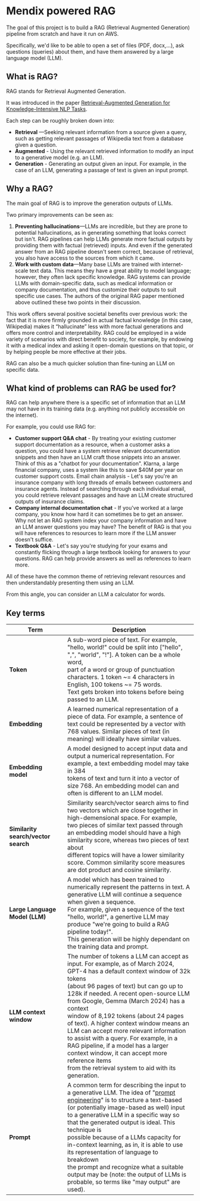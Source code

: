 # Mendix powered RAG
The goal of this project is to build a RAG (Retrieval Augmented Generation) pipeline from scratch and have it run on AWS.

Specifically, we'd like to be able to open a set of files (PDF, docx,...), ask questions (queries) about them, and have them answered by a large language model (LLM).

## What is RAG?
RAG stands for Retrieval Augmented Generation.

It was introduced in the paper [Retrieval-Augmented Generation for Knowledge-Intensive NLP Tasks](https://arxiv.org/abs/2005.11401).

Each step can be roughly broken down into:

+ **Retrieval** —Seeking relevant information from a source given a query, such as getting relevant passages of Wikipedia text from a database given a question.
+ **Augmented** - Using the relevant retrieved information to modify an input to a generative model (e.g. an LLM).
+ **Generation** - Generating an output given an input. For example, in the case of an LLM, generating a passage of text is given an input prompt.

## Why a RAG?
The main goal of RAG is to improve the generation outputs of LLMs.

Two primary improvements can be seen as:

1. **Preventing hallucinations**—LLMs are incredible, but they are prone to potential hallucinations, as in generating something that looks correct but isn't. RAG pipelines can help LLMs generate more factual outputs by providing them with factual (retrieved) inputs. And even if the generated answer from an RAG pipeline doesn't seem correct, because of retrieval, you also have access to the sources from which it came.
2. **Work with custom data**—Many base LLMs are trained with internet-scale text data. This means they have a great ability to model language; however, they often lack specific knowledge. RAG systems can provide LLMs with domain-specific data, such as medical information or company documentation, and thus customize their outputs to suit specific use cases.
The authors of the original RAG paper mentioned above outlined these two points in their discussion.

This work offers several positive societal benefits over previous work: the fact that it is more firmly grounded in actual factual knowledge (in this case, Wikipedia) makes it “hallucinate” less with more factual generations and offers more control and interpretability. RAG could be employed in a wide variety of scenarios with direct benefit to society, for example, by endowing it with a medical index and asking it open-domain questions on that topic, or by helping people be more effective at their jobs.

RAG can also be a much quicker solution than fine-tuning an LLM on specific data.

## What kind of problems can RAG be used for?
RAG can help anywhere there is a specific set of information that an LLM may not have in its training data (e.g. anything not publicly accessible on the internet).

For example, you could use RAG for:

+ **Customer support Q&A chat** - By treating your existing customer support documentation as a resource, when a customer asks a question, you could have a system retrieve relevant documentation snippets and then have an LLM craft those snippets into an answer. Think of this as a "chatbot for your documentation". Klarna, a large financial company, uses a system like this to save $40M per year on customer support costs.
Email chain analysis - Let's say you're an insurance company with long threads of emails between customers and insurance agents. Instead of searching through each individual email, you could retrieve relevant passages and have an LLM create structured outputs of insurance claims.
+ **Company internal documentation chat** - If you've worked at a large company, you know how hard it can sometimes be to get an answer. Why not let an RAG system index your company information and have an LLM answer questions you may have? The benefit of RAG is that you will have references to resources to learn more if the LLM answer doesn't suffice.
+ **Textbook Q&A** - Let's say you're studying for your exams and constantly flicking through a large textbook looking for answers to your questions. RAG can help provide answers as well as references to learn more.

All of these have the common theme of retrieving relevant resources and then understandably presenting them using an LLM.

From this angle, you can consider an LLM a calculator for words.

## Key terms

| Term | Description |
| ----- | ----- | 
| **Token** | A sub-word piece of text. For example, "hello, world!" could be split into ["hello", ",", "world", "!"]. A token can be a whole word,<br> part of a word or group of punctuation characters. 1 token ~= 4 characters in English, 100 tokens ~= 75 words.<br> Text gets broken into tokens before being passed to an LLM. |
| **Embedding** | A learned numerical representation of a piece of data. For example, a sentence of text could be represented by a vector with<br> 768 values. Similar pieces of text (in meaning) will ideally have similar values. |
| **Embedding model** | A model designed to accept input data and output a numerical representation. For example, a text embedding model may take in 384 <br>tokens of text and turn it into a vector of size 768. An embedding model can and often is different to an LLM model. |
| **Similarity search/vector search** | Similarity search/vector search aims to find two vectors which are close together in high-demensional space. For example, <br>two pieces of similar text passed through an embedding model should have a high similarity score, whereas two pieces of text about<br> different topics will have a lower similarity score. Common similarity score measures are dot product and cosine similarity. |
| **Large Language Model (LLM)** | A model which has been trained to numerically represent the patterns in text. A generative LLM will continue a sequence when given a sequence. <br>For example, given a sequence of the text "hello, world!", a genertive LLM may produce "we're going to build a RAG pipeline today!".<br> This generation will be highly dependant on the training data and prompt. |
| **LLM context window** | The number of tokens a LLM can accept as input. For example, as of March 2024, GPT-4 has a default context window of 32k tokens<br> (about 96 pages of text) but can go up to 128k if needed. A recent open-source LLM from Google, Gemma (March 2024) has a context<br> window of 8,192 tokens (about 24 pages of text). A higher context window means an LLM can accept more relevant information<br> to assist with a query. For example, in a RAG pipeline, if a model has a larger context window, it can accept more reference items<br> from the retrieval system to aid with its generation. |
| **Prompt** | A common term for describing the input to a generative LLM. The idea of "[prompt engineering](https://en.wikipedia.org/wiki/Prompt_engineering)" is to structure a text-based<br> (or potentially image-based as well) input to a generative LLM in a specific way so that the generated output is ideal. This technique is<br> possible because of a LLMs capacity for in-context learning, as in, it is able to use its representation of language to breakdown <br>the prompt and recognize what a suitable output may be (note: the output of LLMs is probable, so terms like "may output" are used). | 

